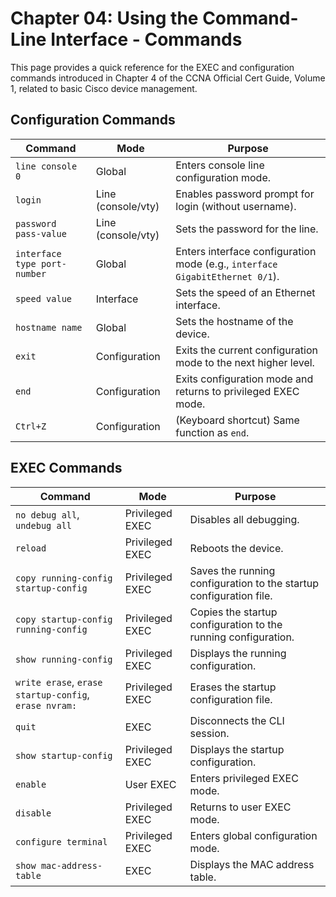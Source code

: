 # Chapter 04: Using the Command-Line Interface - Commands

This page provides a quick reference for the EXEC and configuration commands introduced in Chapter 4 of the CCNA Official Cert Guide, Volume 1, related to basic Cisco device management.

## Configuration Commands

| Command | Mode | Purpose |
|---|---|---|
| `line console 0` | Global | Enters console line configuration mode. |
| `login` | Line (console/vty) | Enables password prompt for login (without username). |
| `password pass-value` | Line (console/vty) | Sets the password for the line. |
| `interface type port-number` | Global | Enters interface configuration mode (e.g., `interface GigabitEthernet 0/1`). |
| `speed value` | Interface | Sets the speed of an Ethernet interface. |
| `hostname name` | Global | Sets the hostname of the device. |
| `exit` | Configuration | Exits the current configuration mode to the next higher level. |
| `end` | Configuration | Exits configuration mode and returns to privileged EXEC mode. |
| `Ctrl+Z` | Configuration |  (Keyboard shortcut) Same function as `end`. |

## EXEC Commands

| Command | Mode | Purpose |
|---|---|---|
| `no debug all`, `undebug all` | Privileged EXEC | Disables all debugging. |
| `reload` | Privileged EXEC | Reboots the device. |
| `copy running-config startup-config` | Privileged EXEC | Saves the running configuration to the startup configuration file. |
| `copy startup-config running-config` | Privileged EXEC | Copies the startup configuration to the running configuration. |
| `show running-config` | Privileged EXEC | Displays the running configuration. |
| `write erase`, `erase startup-config`, `erase nvram:` | Privileged EXEC | Erases the startup configuration file. |
| `quit` | EXEC |  Disconnects the CLI session. |
| `show startup-config` | Privileged EXEC | Displays the startup configuration. |
| `enable` | User EXEC | Enters privileged EXEC mode. |
| `disable` | Privileged EXEC | Returns to user EXEC mode. |
| `configure terminal` | Privileged EXEC | Enters global configuration mode. |
| `show mac-address-table` | EXEC | Displays the MAC address table. |
